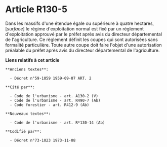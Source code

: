 # Article R130-5

Dans les massifs d'une étendue égale ou supérieure à quatre hectares, [*surface*] le régime d'exploitation normal est fixé
par un réglement d'exploitation approuvé par le préfet après avis du directeur départemental de l'agriculture. Ce règlement
définit les coupes qui sont autorisées sans formalité particulière. Toute autre coupe doit faire l'objet d'une autorisation
préalable du préfet après avis du directeur départemental de l'agriculture.

**Liens relatifs à cet article**

	**Anciens textes**:

	  - Décret n°59-1059 1959-09-07 ART. 2

	**Cité par**:

	  - Code de l'urbanisme - art. A130-2 (V)
	  - Code de l'urbanisme - art. R490-7 (Ab)
	  - Code forestier - art. R412-9 (Ab)

	**Nouveaux textes**:

	  - Code de l'urbanisme - art. R*130-14 (Ab)

	**Codifié par**:

	  - Décret n°73-1023 1973-11-08
